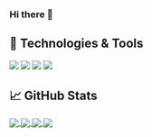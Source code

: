 ### Hi there 👋

## 🔧 Technologies & Tools
![](https://img.shields.io/badge/OS-Linux-informational?style=flat&logo=linux&logoColor=white&color=2bbc8a)
![](https://img.shields.io/badge/Code-Python-informational?style=flat&logo=python&logoColor=white&color=2bbc8a)
![](https://img.shields.io/badge/Code-JavaScript-informational?style=flat&logo=javascript&logoColor=white&color=2bbc8a)
![](https://img.shields.io/badge/Editor-Visual_Studio-informational?style=flat&logo=visual-studio-code&logoColor=white&color=2bbc8a)


## &#x1f4c8; GitHub Stats

<a href="https://github.com/CornerstoneII/github-readme-stats">
  <img align="center" src="https://github-readme-stats.vercel.app/api/top-langs/?username=CornerstoneII&layout=compact" />
</a>
<a href="https://github.com/CornerstoneII/github-readme-stats">
  <img align="center" src="https://github-readme-stats.vercel.app/api?username=CornerstoneII&hide=issues&show_icons=true" />
</a>

<a href="https://github.com/CornerstoneII/HTML-CSS-Capstone">
  <img align="center" src="https://github-readme-stats.vercel.app/api/pin/?username=CornerstoneII&repo=HTML-CSS-Capstone" />
</a>

<a href="https://github.com/CornerstoneII/Using-Bootstrap">
  <img align="center" src="https://github-readme-stats.vercel.app/api/pin/?username=CornerstoneII&repo=Using-Bootstrap" />
</a>

<!--
**CornerstoneII/CornerstoneII** is a ✨ _special_ ✨ repository because its `README.md` (this file) appears on your GitHub profile.

Here are some ideas to get you started:

- 🔭 I’m currently working on ...
- 🌱 I’m currently learning ...
- 👯 I’m looking to collaborate on ...
- 🤔 I’m looking for help with ...
- 💬 Ask me about ...
- 📫 How to reach me: ...
- 😄 Pronouns: ...
- ⚡ Fun fact: ...
-->
